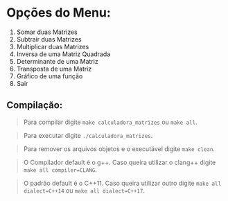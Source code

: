 # Opções do Menu:

1. Somar duas Matrizes
2. Subtrair duas Matrizes
3. Multiplicar duas Matrizes
4. Inversa de uma Matriz Quadrada
5. Determinante de uma Matriz
6. Transposta de uma Matriz
7. Gráfico de uma função
8. Sair

## Compilação:

> Para compilar digite ```make calculadora_matrizes``` ou ```make all```. 

> Para executar digite ```./calculadora_matrizes```.

> Para remover os arquivos objetos e o executável digite ```make clean```.

> O Compilador default é o g++. Caso queira utilizar o clang++ digite ```make all compiler=CLANG```.

> O padrão default é o C++11. Caso queira utilizar outro digite ```make all dialect=C++14``` ou ```make all dialect=C++17```.
